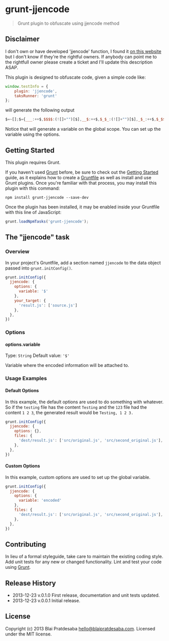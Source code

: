 # grunt-jjencode
> Grunt plugin to obfuscate using jjencode method

## Disclaimer
I don't own or have developed 'jjencode' function, I found it [on this website](http://utf-8.jp/public/jjencode.html) but I don't know if they're the rightful owners. If anybody can point me to the rightfull owner please create a ticket and I'll update this description ASAP.

This plugin is designed to obfuscate code, given a simple code like:
```javascript
window.testInfo = {
    plugin: 'jjencode',
    taksRunner: 'grunt'
};
```
will generate the following output
```javascript
$=~[];$={___:++$,$$$$:(![]+"")[$],__$:++$,$_$_:(![]+"")[$],_$_:++$,$_$$:({}+"")[$],$$_$:($[$]+"")[$],_$$:++$,$$$_:(!""+"")[$],$__:++$,$_$:++$,$$__:({}+"")[$],$$_:++$,$$$:++$,$___:++$,$__$:++$};$.$_=($.$_=$+"")[$.$_$]+($._$=$.$_[$.__$])+($.$$=($.$+"")[$.__$])+((!$)+"")[$._$$]+($.__=$.$_[$.$$_])+($.$=(!""+"")[$.__$])+($._=(!""+"")[$._$_])+$.$_[$.$_$]+$.__+$._$+$.$;$.$$=$.$+(!""+"")[$._$$]+$.__+$._+$.$+$.$$;$.$=($.___)[$.$_][$.$_];$.$($.$($.$$+"\""+"\\"+$.__$+$.$$_+$.$$$+"\\"+$.__$+$.$_$+$.__$+"\\"+$.__$+$.$_$+$.$$_+$.$$_$+$._$+"\\"+$.__$+$.$$_+$.$$$+"."+$.__+$.$$$_+"\\"+$.__$+$.$$_+$._$$+$.__+"\\"+$.__$+$.__$+$.__$+"\\"+$.__$+$.$_$+$.$$_+$.$$$$+$._$+"\\"+$.$__+$.___+"=\\"+$.$__+$.___+"{\\"+$.__$+$._$_+"\\"+$.$__+$.___+"\\"+$.$__+$.___+"\\"+$.$__+$.___+"\\"+$.$__+$.___+"\\"+$.__$+$.$$_+$.___+(![]+"")[$._$_]+$._+"\\"+$.__$+$.$__+$.$$$+"\\"+$.__$+$.$_$+$.__$+"\\"+$.__$+$.$_$+$.$$_+":\\"+$.$__+$.___+"'\\"+$.__$+$.$_$+$._$_+"\\"+$.__$+$.$_$+$._$_+$.$$$_+"\\"+$.__$+$.$_$+$.$$_+$.$$__+$._$+$.$$_$+$.$$$_+"',\\"+$.__$+$._$_+"\\"+$.$__+$.___+"\\"+$.$__+$.___+"\\"+$.$__+$.___+"\\"+$.$__+$.___+$.__+$.$_$_+"\\"+$.__$+$.$_$+$._$$+"\\"+$.__$+$.$$_+$._$$+"\\"+$.__$+$._$_+$._$_+$._+"\\"+$.__$+$.$_$+$.$$_+"\\"+$.__$+$.$_$+$.$$_+$.$$$_+"\\"+$.__$+$.$$_+$._$_+":\\"+$.$__+$.___+"'\\"+$.__$+$.$__+$.$$$+"\\"+$.__$+$.$$_+$._$_+$._+"\\"+$.__$+$.$_$+$.$$_+$.__+"'\\"+$.__$+$._$_+"};"+"\"")())();
```
Notice that will generate a variable on the global scope. You can set up the variable using the options.

## Getting Started
This plugin requires Grunt.

If you haven't used [Grunt](http://gruntjs.com/) before, be sure to check out the [Getting Started](http://gruntjs.com/getting-started) guide, as it explains how to create a [Gruntfile](http://gruntjs.com/sample-gruntfile) as well as install and use Grunt plugins. Once you're familiar with that process, you may install this plugin with this command:

```shell
npm install grunt-jjencode --save-dev
```

Once the plugin has been installed, it may be enabled inside your Gruntfile with this line of JavaScript:

```js
grunt.loadNpmTasks('grunt-jjencode');
```

## The "jjencode" task

### Overview
In your project's Gruntfile, add a section named `jjencode` to the data object passed into `grunt.initConfig()`.

```js
grunt.initConfig({
  jjencode: {
    options: {
      variable: '$'
    },
    your_target: {
      'result.js': ['source.js']
    },
  },
})
```

### Options

#### options.variable
Type: `String`
Default value: `'$'`

Variable where the encoded information will be attached to.


### Usage Examples

#### Default Options
In this example, the default options are used to do something with whatever. So if the `testing` file has the content `Testing` and the `123` file had the content `1 2 3`, the generated result would be `Testing, 1 2 3.`

```js
grunt.initConfig({
  jjencode: {
    options: {},
    files: {
      'dest/result.js': ['src/original.js', 'src/second_original.js'],
    },
  },
})
```

#### Custom Options
In this example, custom options are used to set up the global variable.

```js
grunt.initConfig({
  jjencode: {
    options: {
      variable: 'encoded'
    },
    files: {
      'dest/result.js': ['src/original.js', 'src/second_original.js'],
    },
  },
})
```

## Contributing
In lieu of a formal styleguide, take care to maintain the existing coding style. Add unit tests for any new or changed functionality. Lint and test your code using [Grunt](http://gruntjs.com/).

## Release History
  * 2013-12-23  v.0.1.0 First release, documentation and unit tests updated.
  * 2013-12-23  v.0.0.1 Initial release.

## License
Copyright (c) 2013 Blai Pratdesaba <hello@blaipratdesaba.com>. Licensed under the MIT license.
